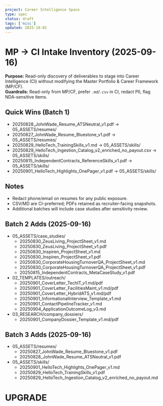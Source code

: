 ```yaml
---
project: Career Intelligence Space
type: spec
status: draft
tags: ['misc']
updated: 2025-10-02
---
```


# MP → CI Intake Inventory (2025-09-16)

**Purpose:** Read-only discovery of deliverables to stage into Career Intelligence (CI) without modifying the Master Portfolio & Career Framework (MP/CF).  
**Guardrails:** Read-only from MP/CF, prefer `.md`/`.csv` in CI, redact PII, flag NDA-sensitive items.

## Quick Wins (Batch 1)
- 20250828_JohnWade_Resume_ATSNeutral_v1.pdf → 05_ASSETS/resumes/
- 20250827_JohnWade_Resume_Bluestone_v1.pdf → 05_ASSETS/resumes/
- 20250829_HelloTech_TrainingSkills_v1.md → 05_ASSETS/skills/
- 20250829_HelloTech_Ingestion_Catalog_v2_enriched_no_payout.csv → 05_ASSETS/skills/
- 20250815_IndependentContracts_ReferenceSkills_v1.pdf → 05_ASSETS/skills/
- 20250901_HelloTech_Highlights_OnePager_v1.pdf → 05_ASSETS/skills/

## Notes
- Redact phone/email on resumes for any public exposure.
- CSV/MD are CI-preferred; PDFs retained as recruiter-facing snapshots.
- Additional batches will include case studies after sensitivity review.


## Batch 2 Adds (2025-09-16)
- 05_ASSETS/case_studies/
  - 20250830_ZeusLiving_ProjectSheet_v1.md
  - 20250830_ZeusLiving_ProjectSheet_v1.pdf
  - 20250830_Inspiren_ProjectSheet_v1.md
  - 20250830_Inspiren_ProjectSheet_v1.pdf
  - 20250830_CorporateHousingTurnoverQA_ProjectSheet_v1.md
  - 20250830_CorporateHousingTurnoverQA_ProjectSheet_v1.pdf
  - 20250815_IndependentContracts_MetaCaseStudy_v1.pdf
- 02_TEMPLATES/outreach/
  - 20250901_CoverLetter_TechIT_v1.md/pdf
  - 20250901_CoverLetter_FacilitiesMaint_v1.md/pdf
  - 20250901_CoverLetter_HybridATS_v1.md/pdf
  - 20250901_InformationalInterview_Template_v1.md
  - 20250901_ContactPipelineTracker_v1.md
  - 20250904_ApplicationOutcomeLog_v3.md
- 03_RESEARCH/company_dossiers/
  - 20250901_CompanyDossier_Template_v1.md/pdf

## Batch 3 Adds (2025-09-16)
- 05_ASSETS/resumes/
  - 20250827_JohnWade_Resume_Bluestone_v1.pdf
  - 20250828_JohnWade_Resume_ATSNeutral_v1.pdf
- 05_ASSETS/skills/
  - 20250901_HelloTech_Highlights_OnePager_v1.md
  - 20250829_HelloTech_TrainingSkills_v1.pdf
  - 20250829_HelloTech_Ingestion_Catalog_v2_enriched_no_payout.md
# UPGRADE
